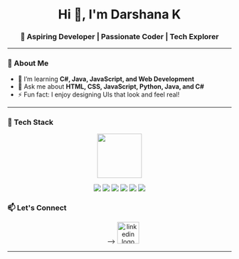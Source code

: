 <h1 align="center">Hi 👋, I'm Darshana K</h1>
<h3 align="center">🚀 Aspiring Developer | Passionate Coder | Tech Explorer</h3>

---

### 🌟 About Me
- 🌱 I’m learning **C#, Java, JavaScript, and Web Development**  
- 💬 Ask me about **HTML, CSS, JavaScript, Python, Java, and C#**  
- ⚡ Fun fact: I enjoy designing UIs that look and feel real!

---

### 🚀 Tech Stack

<p align="center">
  <img src="https://media.giphy.com/media/SWoSkN6DxTszqIKEqv/giphy.gif" width="100" />
</p>

<p align="center">
  <img src="https://img.shields.io/badge/HTML5-E34F26?style=for-the-badge&logo=html5&logoColor=white"/>
  <img src="https://img.shields.io/badge/CSS3-1572B6?style=for-the-badge&logo=css3&logoColor=white"/>
  <img src="https://img.shields.io/badge/JavaScript-F7DF1E?style=for-the-badge&logo=javascript&logoColor=black"/>
  <img src="https://img.shields.io/badge/Python-3776AB?style=for-the-badge&logo=python&logoColor=white"/>
  <img src="https://img.shields.io/badge/Java-ED8B00?style=for-the-badge&logo=java&logoColor=white"/>
  <img src="https://img.shields.io/badge/C%23-239120?style=for-the-badge&logo=c-sharp&logoColor=white"/>
</p>

### 📫 Let's Connect

<p align="center">
  <img width="12" /> -->
  <a href="https://www.linkedin.com/in/Darshana-k-687775349">
  <img src="https://skillicons.dev/icons?i=linkedin" height="49" alt="linkedin logo" ></a>
 

---

